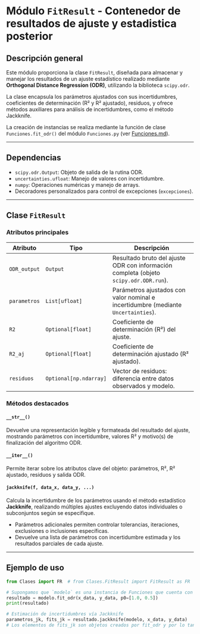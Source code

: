 # Módulo `FitResult` - Contenedor de resultados de ajuste y estadistica posterior

## Descripción general

Este módulo proporciona la clase `FitResult`, diseñada para almacenar y manejar los resultados
de un ajuste estadístico realizado mediante **Orthogonal Distance Regression (ODR)**, utilizando la biblioteca `scipy.odr`.

La clase encapsula los parámetros ajustados con sus incertidumbres, coeficientes de determinación (R² y R² ajustado), residuos, y ofrece métodos auxiliares para análisis de incertidumbres, como el método Jackknife.

La creación de instancias se realiza mediante la función de clase `Funciones.fit_odr()` del módulo `Funciones.py` (ver [Funciones.md](Funciones.md)).

---

## Dependencias

- `scipy.odr.Output`: Objeto de salida de la rutina ODR.
- `uncertainties.ufloat`: Manejo de valores con incertidumbre.
- `numpy`: Operaciones numéricas y manejo de arrays.
- Decoradores personalizados para control de excepciones (`excepciones`).

---

## Clase `FitResult`

### Atributos principales

| Atributo     | Tipo           | Descripción                                                |
|--------------|----------------|------------------------------------------------------------|
| `ODR_output` | `Output`       | Resultado bruto del ajuste ODR con información completa (objeto `scipy.odr.ODR.run`).   |
| `parametros` | `List[ufloat]` | Parámetros ajustados con valor nominal e incertidumbre (mediante `Uncertainties`).    |
| `R2`         | `Optional[float]` | Coeficiente de determinación (R²) del ajuste.             |
| `R2_aj`      | `Optional[float]` | Coeficiente de determinación ajustado (R² ajustado).      |
| `residuos`   | `Optional[np.ndarray]` | Vector de residuos: diferencia entre datos observados y modelo.|

### Métodos destacados

#### `__str__()`

Devuelve una representación legible y formateada del resultado del ajuste, mostrando parámetros con incertidumbre, valores R² y motivo(s) de finalización del algoritmo ODR.

#### `__iter__()`

Permite iterar sobre los atributos clave del objeto: parámetros, R², R² ajustado, residuos y salida ODR.

#### `jackknife(f, data_x, data_y, ...)`

Calcula la incertidumbre de los parámetros usando el método estadístico **Jackknife**, realizando múltiples ajustes excluyendo datos individuales o subconjuntos según se especifique.

- Parámetros adicionales permiten controlar tolerancias, iteraciones, exclusiones o inclusiones específicas.
- Devuelve una lista de parámetros con incertidumbre estimada y los resultados parciales de cada ajuste.

---

## Ejemplo de uso

```python
from Clases import FR  # from Clases.FitResult import FitResult as FR

# Supongamos que `modelo` es una instancia de Funciones que cuenta con el método fit_odr implementado
resultado = modelo.fit_odr(x_data, y_data, p0=[1.0, 0.5])
print(resultado)

# Estimación de incertidumbres vía Jackknife
parametros_jk, fits_jk = resultado.jackknife(modelo, x_data, y_data)
# Los elementos de fits_jk son objetos creados por fit_odr y por lo tanto son instancias de FitResult en si mimsos
